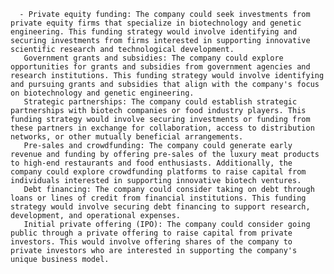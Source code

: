       - Private equity funding: The company could seek investments from private equity firms that specialize in biotechnology and genetic engineering. This funding strategy would involve identifying and securing investments from firms interested in supporting innovative scientific research and technological development.
       Government grants and subsidies: The company could explore opportunities for grants and subsidies from government agencies and research institutions. This funding strategy would involve identifying and pursuing grants and subsidies that align with the company's focus on biotechnology and genetic engineering.
       Strategic partnerships: The company could establish strategic partnerships with biotech companies or food industry players. This funding strategy would involve securing investments or funding from these partners in exchange for collaboration, access to distribution networks, or other mutually beneficial arrangements.
       Pre-sales and crowdfunding: The company could generate early revenue and funding by offering pre-sales of the luxury meat products to high-end restaurants and food enthusiasts. Additionally, the company could explore crowdfunding platforms to raise capital from individuals interested in supporting innovative biotech ventures.
       Debt financing: The company could consider taking on debt through loans or lines of credit from financial institutions. This funding strategy would involve securing debt financing to support research, development, and operational expenses.
       Initial private offering (IPO): The company could consider going public through a private offering to raise capital from private investors. This would involve offering shares of the company to private investors who are interested in supporting the company's unique business model.


